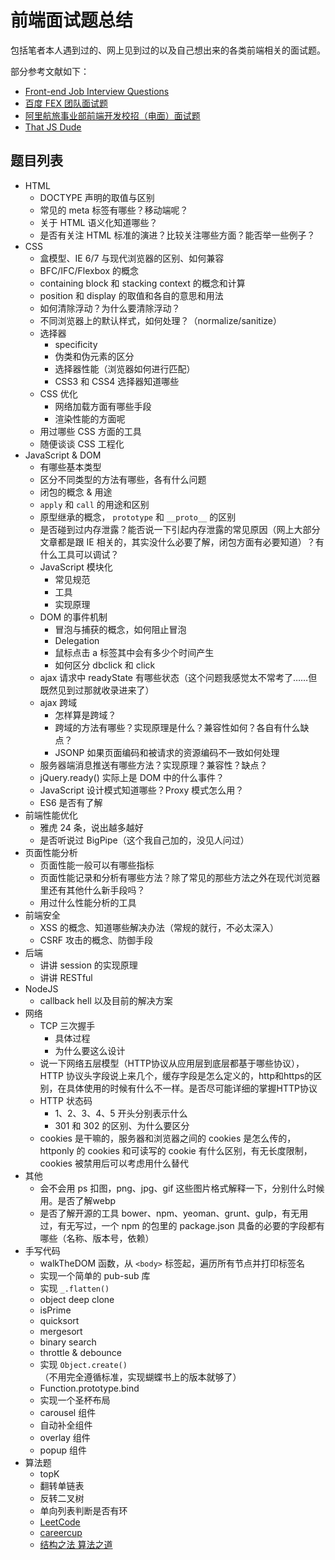 # 前端面试题总结

包括笔者本人遇到过的、网上见到过的以及自己想出来的各类前端相关的面试题。

部分参考文献如下：
- [Front-end Job Interview Questions](https://github.com/h5bp/Front-end-Developer-Interview-Questions)
- [百度 FEX 团队面试题](https://github.com/fex-team/interview-questions)
- [阿里航旅事业部前端开发校招（电面）面试题](https://github.com/jayli/jayli.github.com/issues/19)
- [That JS Dude](http://thatjsdude.com/interview/index.html)

## 题目列表

- HTML
    + DOCTYPE 声明的取值与区别
    + 常见的 meta 标签有哪些？移动端呢？
    + 关于 HTML 语义化知道哪些？
    + 是否有关注 HTML 标准的演进？比较关注哪些方面？能否举一些例子？
- CSS
    + 盒模型、IE 6/7 与现代浏览器的区别、如何兼容
    + BFC/IFC/Flexbox 的概念
    + containing block 和 stacking context 的概念和计算
    + position 和 display 的取值和各自的意思和用法
    + 如何清除浮动？为什么要清除浮动？
    + 不同浏览器上的默认样式，如何处理？（normalize/sanitize）
    + 选择器
        * specificity
        * 伪类和伪元素的区分
        * 选择器性能（浏览器如何进行匹配）
        * CSS3 和 CSS4 选择器知道哪些
    + CSS 优化
        * 网络加载方面有哪些手段
        * 渲染性能的方面呢
    + 用过哪些 CSS 方面的工具
    + 随便谈谈 CSS 工程化
- JavaScript & DOM
    + 有哪些基本类型
    + 区分不同类型的方法有哪些，各有什么问题
    + 闭包的概念 & 用途
    + `apply` 和 `call` 的用途和区别
    + 原型继承的概念， `prototype` 和 `__proto__` 的区别
    + 是否碰到过内存泄露？能否说一下引起内存泄露的常见原因（网上大部分文章都是跟 IE 相关的，其实没什么必要了解，闭包方面有必要知道）？有什么工具可以调试？
    + JavaScript 模块化
        * 常见规范
        * 工具
        * 实现原理
    + DOM 的事件机制
        * 冒泡与捕获的概念，如何阻止冒泡
        * Delegation
        * 鼠标点击 a 标签其中会有多少个时间产生
        * 如何区分 dbclick 和 click
    + ajax 请求中 readyState 有哪些状态（这个问题我感觉太不常考了……但既然见到过那就收录进来了）
    + ajax 跨域
        * 怎样算是跨域？
        * 跨域的方法有哪些？实现原理是什么？兼容性如何？各自有什么缺点？
        * JSONP 如果页面编码和被请求的资源编码不一致如何处理
    + 服务器端消息推送有哪些方法？实现原理？兼容性？缺点？
    + jQuery.ready() 实际上是 DOM 中的什么事件？
    + JavaScript 设计模式知道哪些？Proxy 模式怎么用？
    + ES6 是否有了解
- 前端性能优化
    + 雅虎 24 条，说出越多越好
    + 是否听说过 BigPipe（这个我自己加的，没见人问过）
- 页面性能分析
    + 页面性能一般可以有哪些指标
    + 页面性能记录和分析有哪些方法？除了常见的那些方法之外在现代浏览器里还有其他什么新手段吗？
    + 用过什么性能分析的工具
- 前端安全
    + XSS 的概念、知道哪些解决办法（常规的就行，不必太深入）
    + CSRF 攻击的概念、防御手段
- 后端
    + 讲讲 session 的实现原理
    + 讲讲 RESTful
- NodeJS
    + callback hell 以及目前的解决方案
- 网络
    + TCP 三次握手
        * 具体过程
        * 为什么要这么设计
    + 说一下网络五层模型（HTTP协议从应用层到底层都基于哪些协议），HTTP 协议头字段说上来几个，缓存字段是怎么定义的，http和https的区别，在具体使用的时候有什么不一样。是否尽可能详细的掌握HTTP协议
    + HTTP 状态码
        * 1、2、3、4、5 开头分别表示什么
        * 301 和 302 的区别、为什么要区分
    + cookies 是干嘛的，服务器和浏览器之间的 cookies 是怎么传的，httponly 的 cookies 和可读写的 cookie 有什么区别，有无长度限制，cookies 被禁用后可以考虑用什么替代
- 其他
    + 会不会用 ps 扣图，png、jpg、gif 这些图片格式解释一下，分别什么时候用。是否了解webp
    + 是否了解开源的工具 bower、npm、yeoman、grunt、gulp，有无用过，有无写过，一个 npm 的包里的 package.json 具备的必要的字段都有哪些（名称、版本号，依赖）
- 手写代码
    + walkTheDOM 函数，从 `<body>` 标签起，遍历所有节点并打印标签名
    + 实现一个简单的 pub-sub 库
    + 实现 `_.flatten()`
    + object deep clone
    + isPrime
    + quicksort
    + mergesort
    + binary search
    + throttle & debounce
    + 实现 `Object.create()`（不用完全遵循标准，实现蝴蝶书上的版本就够了）
    + Function.prototype.bind
    + 实现一个圣杯布局
    + carousel 组件
    + 自动补全组件
    + overlay 组件
    + popup 组件
- 算法题
    + topK
    + 翻转单链表
    + 反转二叉树
    + 单向列表判断是否有环
    + [LeetCode](https://leetcode.com/)
    + [careercup](http://www.careercup.com/)
    + [结构之法 算法之道](http://blog.csdn.net/v_JULY_v)
